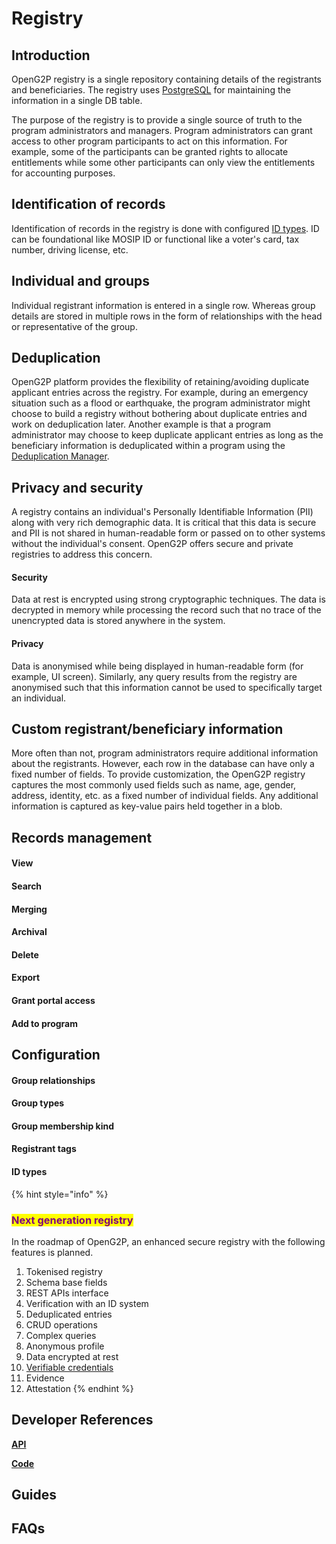 # Registry

## Introduction

OpenG2P registry is a single repository containing details of the registrants and beneficiaries. The registry uses [PostgreSQL](https://www.postgresql.org/) for maintaining the information in a single DB table.

The purpose of the registry is to provide a single source of truth to the program administrators and managers. Program administrators can grant access to other program participants to act on this information. For example, some of the participants can be granted rights to allocate entitlements while some other participants can only view the entitlements for accounting purposes.

## Identification of records

Identification of records in the registry is done with configured [ID types](./#id-types). ID can be foundational like  MOSIP ID or functional like a voter's card, tax number, driving license, etc.&#x20;

## Individual and groups

Individual registrant information is entered in a single row. Whereas group details are stored in multiple rows in the form of relationships with the head or representative of the group.&#x20;

## Deduplication

OpenG2P platform provides the flexibility of retaining/avoiding duplicate applicant entries across the registry. For example, during an emergency situation such as a flood or earthquake, the program administrator might choose to build a registry without bothering about duplicate entries and work on deduplication later. Another example is that a program administrator may choose to keep duplicate applicant entries as long as the beneficiary information is deduplicated within a program using the [Deduplication Manager](../../beneficiary-management/deduplication.md).&#x20;

## Privacy and security

A registry contains an individual's Personally Identifiable Information (PII) along with very rich demographic data. It is critical that this data is secure and PII is not shared in human-readable form or passed on to other systems without the individual's consent. OpenG2P offers secure and private registries to address this concern.

#### Security

Data at rest is encrypted using strong cryptographic techniques. The data is decrypted in memory while processing the record such that no trace of the unencrypted data is stored anywhere in the system.

#### Privacy

Data is anonymised while being displayed in human-readable form (for example, UI screen). Similarly, any query results from the registry are anonymised such that this information cannot be used to specifically target an individual.

## **Custom registrant/beneficiary information**

More often than not, program administrators require additional information about the registrants. However, each row in the database can have only a fixed number of fields. To provide customization, the OpenG2P registry captures the most commonly used fields such as name, age, gender, address, identity, etc. as a fixed number of individual fields. Any additional information is captured as key-value pairs held together in a blob.&#x20;

## Records management

#### View

#### Search

#### Merging&#x20;

#### Archival&#x20;

#### Delete

#### Export

#### Grant portal access

#### Add to program

## Configuration

#### Group relationships

#### Group types

#### Group membership kind

#### Registrant tags

#### ID types

{% hint style="info" %}


### <mark style="color:purple;">Next generation registry</mark>

In the roadmap of OpenG2P, an enhanced secure registry with the following features is planned.&#x20;

1. Tokenised registry
2. Schema base fields
3. REST APIs interface
4. Verification with an ID system
5. Deduplicated entries
6. CRUD operations
7. Complex queries
8. Anonymous profile
9. Data encrypted at rest
10. [Verifiable credentials](../../beneficiary-management/verifiable-credentials.md)
11. Evidence
12. Attestation
{% endhint %}

## Developer References

[**API**](../../api.md)

[**Code**](../../guides/developer-guides/)

## Guides

## FAQs
